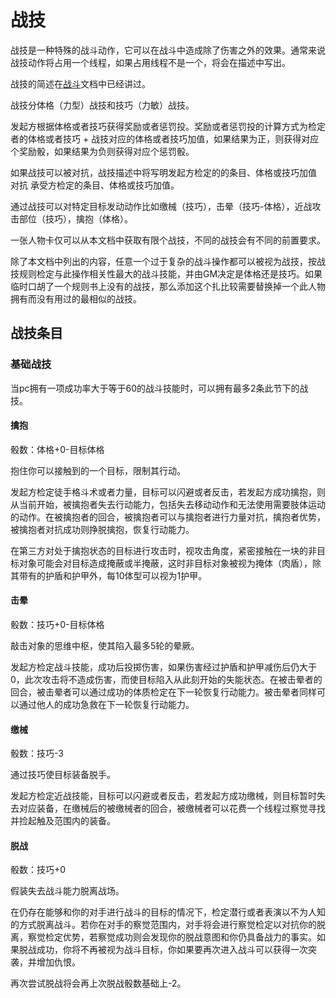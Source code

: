 # 战技

战技是一种特殊的战斗动作，它可以在战斗中造成除了伤害之外的效果。通常来说战技动作将占用一个线程，如果占用线程不是一个，将会在描述中写出。

战技的简述在[战斗](../基础规则/战斗.md)文档中已经讲过。

战技分体格（力型）战技和技巧（力敏）战技。

发起方根据体格或者技巧获得奖励或者惩罚投。奖励或者惩罚投的计算方式为检定者的体格或者技巧 + 战技对应的体格或者技巧加值，如果结果为正，则获得对应个奖励骰，如果结果为负则获得对应个惩罚骰。

如果战技可以被对抗，战技描述中将写明发起方检定的的条目、体格或技巧加值 对抗 承受方检定的条目、体格或技巧加值。

通过战技可以对特定目标发动动作比如缴械（技巧），击晕（技巧-体格），近战攻击部位（技巧），擒抱（体格）。

一张人物卡仅可以从本文档中获取有限个战技，不同的战技会有不同的前置要求。

除了本文档中列出的内容，任意一个过于复杂的战斗操作都可以被视为战技，按战技规则检定与此操作相关性最大的战斗技能，并由GM决定是体格还是技巧。如果临时口胡了一个规则书上没有的战技，那么添加这个扎比较需要替换掉一个此人物拥有而没有用过的最相似的战技。

## 战技条目

### 基础战技 

当pc拥有一项成功率大于等于60的战斗技能时，可以拥有最多2条此节下的战技。

#### 擒抱

骰数：体格+0-目标体格

抱住你可以接触到的一个目标，限制其行动。

发起方检定徒手格斗术或者力量，目标可以闪避或者反击，若发起方成功擒抱，则从当前开始，被擒抱者失去行动能力，包括失去移动动作和无法使用需要肢体运动的动作。在被擒抱者的回合，被擒抱者可以与擒抱者进行力量对抗，擒抱者优势，被擒抱者对抗成功则挣脱擒抱，恢复行动能力。

在第三方对处于擒抱状态的目标进行攻击时，视攻击角度，紧密接触在一块的非目标对象可能会对目标造成掩蔽或半掩蔽，这时非目标对象被视为掩体（肉盾），除其带有的护盾和护甲外，每10体型可以视为1护甲。

#### 击晕

骰数：技巧+0-目标体格

敲击对象的思维中枢，使其陷入最多5轮的晕厥。

发起方检定战斗技能，成功后投掷伤害，如果伤害经过护盾和护甲减伤后仍大于0，此次攻击将不造成伤害，而使目标陷入从此刻开始的失能状态。在被击晕者的回合，被击晕者可以通过成功的体质检定在下一轮恢复行动能力。被击晕者同样可以通过他人的成功急救在下一轮恢复行动能力。

#### 缴械

骰数：技巧-3

通过技巧使目标装备脱手。

发起方检定近战技能，目标可以闪避或者反击，若发起方成功缴械，则目标暂时失去对应装备，在缴械后的被缴械者的回合，被缴械者可以花费一个线程过察觉寻找并捡起触及范围内的装备。

#### 脱战

骰数：技巧+0

假装失去战斗能力脱离战场。

在仍存在能够和你的对手进行战斗的目标的情况下，检定潜行或者表演以不为人知的方式脱离战斗。若你在对手的察觉范围内，对手将会进行察觉检定以对抗你的脱离，察觉检定优势，若察觉成功则会发现你的脱战意图和你仍具备战力的事实。如果脱战成功，你将不再被视为战斗目标，你如果要再次进入战斗可以获得一次突袭，并增加仇恨。

再次尝试脱战将会再上次脱战骰数基础上-2。








